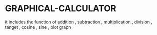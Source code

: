 # GRAPHICAL-CALCULATOR
it includes the function of  addition , subtraction , multiplication , division , tanget , cosine , sine , plot graph
